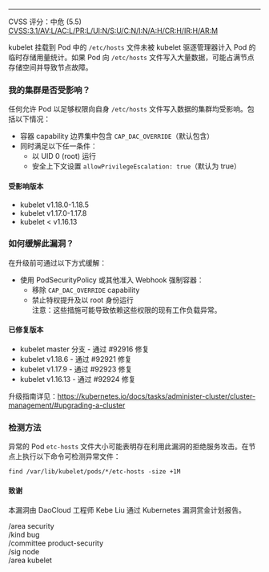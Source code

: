 ---  
CVSS 评分：中危 (5.5) [CVSS:3.1/AV:L/AC:L/PR:L/UI:N/S:U/C:N/I:N/A:H/CR:H/IR:H/AR:M](https://www.first.org/cvss/calculator/3.1#CVSS:3.1/AV:L/AC:L/PR:L/UI:N/S:U/C:N/I:N/A:H/CR:H/IR:H/AR:M)  

kubelet 挂载到 Pod 中的 `/etc/hosts` 文件未被 kubelet 驱逐管理器计入 Pod 的临时存储用量统计。如果 Pod 向 `/etc/hosts` 文件写入大量数据，可能占满节点存储空间并导致节点故障。  

### 我的集群是否受影响？  

任何允许 Pod 以足够权限向自身 `/etc/hosts` 文件写入数据的集群均受影响。包括以下情况：  
- 容器 capability 边界集中包含 `CAP_DAC_OVERRIDE`（默认包含）  
- 同时满足以下任一条件：  
  - 以 UID 0 (root) 运行  
  - 安全上下文设置 `allowPrivilegeEscalation: true`（默认为 true）  

#### 受影响版本  
- kubelet v1.18.0-1.18.5  
- kubelet v1.17.0-1.17.8  
- kubelet < v1.16.13  

### 如何缓解此漏洞？  

在升级前可通过以下方式缓解：  
- 使用 PodSecurityPolicy 或其他准入 Webhook 强制容器：  
  - 移除 `CAP_DAC_OVERRIDE` capability  
  - 禁止特权提升及以 root 身份运行  
注意：这些措施可能导致依赖这些权限的现有工作负载异常。  

#### 已修复版本  
- kubelet master 分支 - 通过 #92916 修复  
- kubelet v1.18.6 - 通过 #92921 修复  
- kubelet v1.17.9 - 通过 #92923 修复  
- kubelet v1.16.13 - 通过 #92924 修复  

升级指南详见：https://kubernetes.io/docs/tasks/administer-cluster/cluster-management/#upgrading-a-cluster  

### 检测方法  

异常的 Pod `etc-hosts` 文件大小可能表明存在利用此漏洞的拒绝服务攻击。在节点上执行以下命令可检测异常文件：  

```  
find /var/lib/kubelet/pods/*/etc-hosts -size +1M  
```  

#### 致谢  

本漏洞由 DaoCloud 工程师 Kebe Liu 通过 Kubernetes 漏洞赏金计划报告。  

/area security  
/kind bug  
/committee product-security  
/sig node  
/area kubelet
